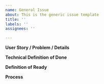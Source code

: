 ```yaml
---
name: General Issue
about: This is the generic issue template
title: ''
labels: ''
assignees: ''

---
```


**User Story / Problem / Details**


**Technical Definition of Done**


**Definition of Ready**



**Process**
